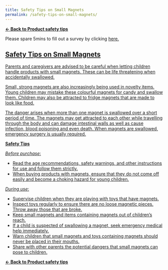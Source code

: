 ```yaml
---
title: Safety Tips on Small Magnets
permalink: /safety-tips-on-small-magnets/
---
```

**[&#8592; Back to Product safety tips](/consumers/product-safety-tips/home-appliances-and-furniture)**

Please spare 5mins to fill out a survey by clicking <a href = "https://form.gov.sg/63a160c3cf15ee00129a4ab4">here.

## Safety Tips on Small Magnets
Parents and caregivers are advised to be careful when letting children handle products with small magnets. These can be life threatening when accidentally swallowed.

Small, strong magnets are also increasingly being used in novelty items. Young children may mistake these colourful magnets for candy and swallow them. Children may also be attracted to fridge magnets that are made to look like food.

The danger arises when more than one magnet is swallowed over a short period of time. The magnets may get attracted to each other while travelling through the body and can damage intestinal walls as well as cause infection, blood poisoning and even death. When magnets are swallowed, emergency surgery is usually required.

**Safety Tips**

*Before purchase*:
* Read the age recommendations, safety warnings, and other instructions for use and follow them strictly.
* When buying products with magnets, ensure that they do not come off easily and become a choking hazard for young children.

*During use*:
* Supervise children when they are playing with toys that have magnets.
* Inspect toys regularly to ensure there are no loose magnetic pieces. Throw away those that are broke.
* Keep small magnets and items containing magnets out of children’s reach.
* If a child is suspected of swallowing a magnet, seek emergency medical help immediately.
* Warn children that small magnets and toys containing magnets should never be placed in their mouths.
* Share with other parents the potential dangers that small magnets can pose to children.

**[&#8592; Back to Product safety tips](/consumers/product-safety-tips/home-appliances-and-furniture)**